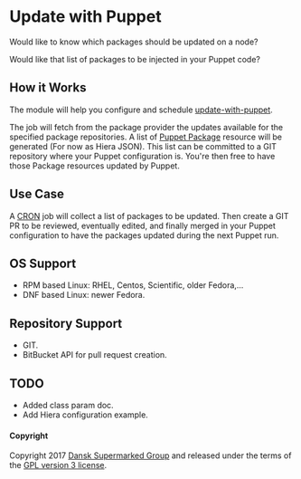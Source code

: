 # Update with Puppet

Would like to know which packages should be updated on a node?

Would like that list of packages to be injected in your Puppet code?

## How it Works
The module will help you configure and schedule [update-with-puppet](https://github.com/DanskSupermarked/update-with-puppet).

The job will fetch from the package provider the updates available for the specified package repositories.
A list of [Puppet Package](https://docs.puppet.com/puppet/latest/type.html#package) resource will be generated (For now as Hiera JSON).
This list can be committed to a GIT repository where your Puppet configuration is.
You're then free to have those Package resources updated by Puppet.

## Use Case
A [CRON](https://docs.puppet.com/puppet/latest/type.html#cron) job will collect a list of packages to be updated.
Then create a GIT PR to be reviewed, eventually edited, and finally merged in your Puppet configuration to have the packages updated during the next Puppet run.

## OS Support
- RPM based Linux: RHEL, Centos, Scientific, older Fedora,...
- DNF based Linux: newer Fedora.

## Repository Support
- GIT.
- BitBucket API for pull request creation.


## TODO
- Added class param doc.
- Add Hiera configuration example.

#### Copyright

Copyright 2017 [Dansk Supermarked Group](https://dansksupermarked.com/) and released under the terms of the [GPL version 3 license](https://www.gnu.org/licenses/gpl-3.0-standalone.html).
